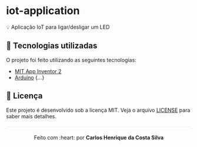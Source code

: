 # iot-application
:bulb: Aplicação IoT para ligar/desligar um LED

## :rocket: Tecnologias utilizadas

O projeto foi feito utilizando as seguintes tecnologias:

- [MIT App Inventor 2](https://appinventor.mit.edu/)
- [Arduino](https://www.arduino.cc/)
{...}

## :page_facing_up: Licença 
Este projeto é desenvolvido sob a licença MIT. Veja o arquivo [LICENSE](LICENSE.md) para saber mais detalhes.

<p align="center" style="margin-top: 20px; border-top: 1px solid #eee; padding-top: 20px;">Feito com :heart: por <strong> Carlos Henrique da Costa Silva </strong> </p>

